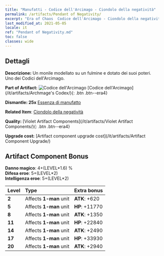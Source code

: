 ```yaml
---
title: "Manufatti - Codice dell'Arcimago - Ciondolo della negatività"
permalink: /artifacts/Pendant of Negativity/
excerpt: "Era of Chaos  Codice dell'Arcimago - Ciondolo della negatività. Un monile modellato su un fulmine e dotato dei suoi poteri. Uno dei Codici dell'Arcimago."
last_modified_at: 2021-05-05
locale: it
ref: "Pendant of Negativity.md"
toc: false
classes: wide
---
```




## Dettagli

 **Descrizione:** Un monile modellato su un fulmine e dotato dei suoi poteri. Uno dei Codici dell'Arcimago.

 **Part of Artifact:** ![Codice dell'Arcimago](/images/t/icon_artifact_34.png) [Codice dell'Arcimago](/it/artifacts/Archmage's Codex/){: .btn .btn--era4}

 **Dismantle: 25x** [Essenza di manufatto](/ItemsIT/con_905/)

 **Related Item**: [Ciondolo della negatività](/ItemsIT/art_136/)

 **Quality:** [Violet Artifact Components](/it/artifacts/Violet Artifact Components/){: .btn .btn--era4}

 **Upgrade cost:** [Artifact component upgrade cost](/it/artifacts/Artifact Component Upgrade/)

## Artifact Component Bonus

  **Danno magico**: 4+(LEVEL\*1.6) %<br/>**Difesa eroe**: 5+(LEVEL\*2)<br/>**Intelligenza eroe**: 5+(LEVEL\*2)

  |  Level  | Type |    Extra bonus  | 
  |:--------|:-----|:----------------| 
  | **2** | Affects **1-man** unit | **ATK**: +620 | 
  | **5** | Affects **1-man** unit | **HP**: +11770 | 
  | **8** | Affects **1-man** unit | **ATK**: +1350 | 
  | **11** | Affects **1-man** unit | **HP**: +22840 | 
  | **14** | Affects **1-man** unit | **ATK**: +2490 | 
  | **17** | Affects **1-man** unit | **HP**: +33930 | 
  | **20** | Affects **1-man** unit | **ATK**: +2940 | 
